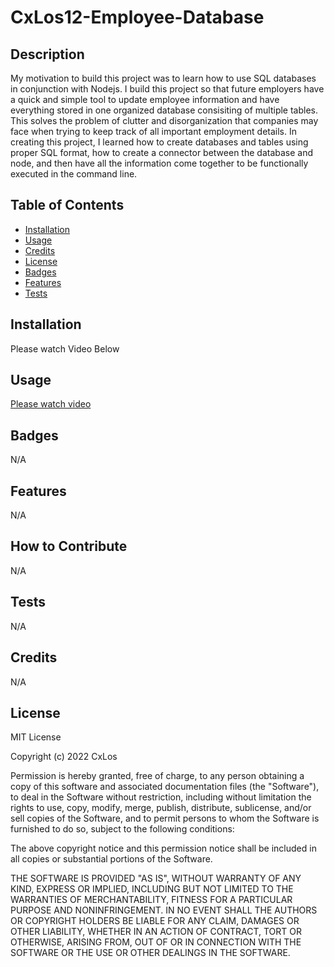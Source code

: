# CxLos12-Employee-Database

## Description

My motivation to build this project was to learn how to use SQL databases in conjunction with Nodejs. I build this project so that future employers have a quick and simple tool to update employee information and have everything stored in one organized database consisiting of multiple tables. This solves the problem of clutter and disorganization that companies may face when trying to keep track of all important employment details. In creating this project, I learned how to create databases and tables using proper SQL format, how to create a connector between the database and node, and then have all the information come together to be functionally executed in the command line.

## Table of Contents 

- [Installation](#installation)
- [Usage](#usage)
- [Credits](#credits)
- [License](#license)
- [Badges](#badges)
- [Features](#features)
- [Tests](#tests)


## Installation

Please watch Video Below

## Usage

[Please watch video](https://drive.google.com/file/d/1FSNLIWReYh-pchztRlnFXi89JxNimuiD/view)

## Badges

N/A

## Features

N/A

## How to Contribute

N/A

## Tests

N/A

## Credits

N/A

## License

MIT License

Copyright (c) 2022 CxLos

Permission is hereby granted, free of charge, to any person obtaining a copy
of this software and associated documentation files (the "Software"), to deal
in the Software without restriction, including without limitation the rights
to use, copy, modify, merge, publish, distribute, sublicense, and/or sell
copies of the Software, and to permit persons to whom the Software is
furnished to do so, subject to the following conditions:

The above copyright notice and this permission notice shall be included in all
copies or substantial portions of the Software.

THE SOFTWARE IS PROVIDED "AS IS", WITHOUT WARRANTY OF ANY KIND, EXPRESS OR
IMPLIED, INCLUDING BUT NOT LIMITED TO THE WARRANTIES OF MERCHANTABILITY,
FITNESS FOR A PARTICULAR PURPOSE AND NONINFRINGEMENT. IN NO EVENT SHALL THE
AUTHORS OR COPYRIGHT HOLDERS BE LIABLE FOR ANY CLAIM, DAMAGES OR OTHER
LIABILITY, WHETHER IN AN ACTION OF CONTRACT, TORT OR OTHERWISE, ARISING FROM,
OUT OF OR IN CONNECTION WITH THE SOFTWARE OR THE USE OR OTHER DEALINGS IN THE
SOFTWARE.
